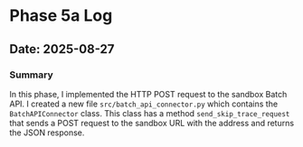 # Phase 5a Log

## Date: 2025-08-27

### Summary

In this phase, I implemented the HTTP POST request to the sandbox Batch API. I created a new file `src/batch_api_connector.py` which contains the `BatchAPIConnector` class. This class has a method `send_skip_trace_request` that sends a POST request to the sandbox URL with the address and returns the JSON response.
